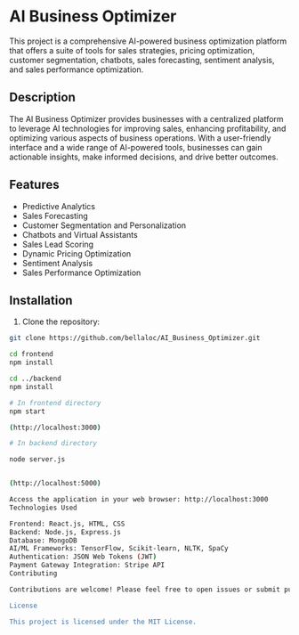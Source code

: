 # AI Business Optimizer

This project is a comprehensive AI-powered business optimization platform that offers a suite of tools for sales strategies, pricing optimization, customer segmentation, chatbots, sales forecasting, sentiment analysis, and sales performance optimization.

## Description

The AI Business Optimizer provides businesses with a centralized platform to leverage AI technologies for improving sales, enhancing profitability, and optimizing various aspects of business operations. With a user-friendly interface and a wide range of AI-powered tools, businesses can gain actionable insights, make informed decisions, and drive better outcomes.

## Features

- Predictive Analytics
- Sales Forecasting
- Customer Segmentation and Personalization
- Chatbots and Virtual Assistants
- Sales Lead Scoring
- Dynamic Pricing Optimization
- Sentiment Analysis
- Sales Performance Optimization

## Installation

1. Clone the repository:

```bash
git clone https://github.com/bellaloc/AI_Business_Optimizer.git

cd frontend
npm install

cd ../backend
npm install

# In frontend directory
npm start

(http://localhost:3000)

# In backend directory

node server.js


(http://localhost:5000)

Access the application in your web browser: http://localhost:3000
Technologies Used

Frontend: React.js, HTML, CSS
Backend: Node.js, Express.js
Database: MongoDB
AI/ML Frameworks: TensorFlow, Scikit-learn, NLTK, SpaCy
Authentication: JSON Web Tokens (JWT)
Payment Gateway Integration: Stripe API
Contributing

Contributions are welcome! Please feel free to open issues or submit pull requests for any improvements or features you'd like to see added to the project.

License

This project is licensed under the MIT License.
